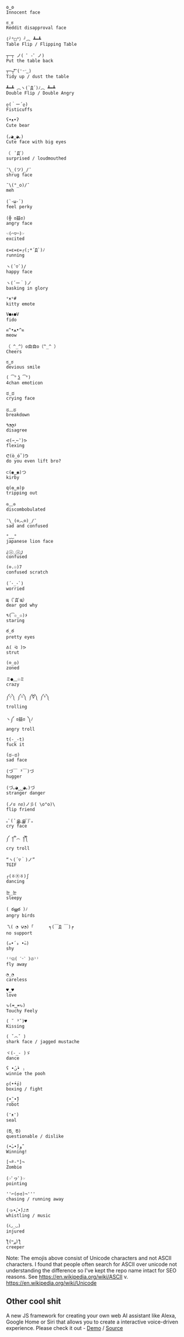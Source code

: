 ```
ʘ‿ʘ
Innocent face 

ಠ_ಠ
Reddit disapproval face 

(╯°□°）╯︵ ┻━┻
Table Flip / Flipping Table 

┬─┬﻿ ノ( ゜-゜ノ)
Put the table back

┬─┬⃰͡ (ᵔᵕᵔ͜ )
Tidy up / dust the table

┻━┻ ︵ヽ(`Д´)ﾉ︵﻿ ┻━┻
Double Flip / Double Angry

ლ(｀ー´ლ)
Fisticuffs

ʕ•ᴥ•ʔ
Cute bear 

(｡◕‿◕｡)
Cute face with big eyes 

（　ﾟДﾟ）
surprised / loudmouthed 

¯\_(ツ)_/¯
shrug face  

¯\(°_o)/¯
meh

(`･ω･´)
feel perky  

(╬ ಠ益ಠ)
angry face

☜(⌒▽⌒)☞
excited 

ε=ε=ε=┌(;*´Д`)ﾉ
running 

ヽ(´▽`)/
happy face  

ヽ(´ー｀)ノ
basking in glory  

ᵒᴥᵒ#
kitty emote

V●ᴥ●V
fido

ฅ^•ﻌ•^ฅ
meow

（ ^_^）o自自o（^_^ ）
Cheers  

ಠ‿ಠ
devious smile

( ͡° ͜ʖ ͡°)
4chan emoticon  

ಥ_ಥ
crying face 

ಥ﹏ಥ
breakdown

٩◔̯◔۶
disagree

ᕙ(⇀‸↼‶)ᕗ
flexing 

ᕦ(ò_óˇ)ᕤ
do you even lift bro?

⊂(◉‿◉)つ
kirby

q(❂‿❂)p
tripping out  

⊙﹏⊙
discombobulated 

¯\_(⊙︿⊙)_/¯
sad and confused  

°‿‿°
japanese lion face

¿ⓧ_ⓧﮌ
confused  

(⊙.☉)7
confused scratch

(´･_･`)
worried

щ（ﾟДﾟщ）
dear god why  

٩(͡๏_๏)۶
staring 

ఠ_ఠ
pretty eyes

ᕕ( ᐛ )ᕗ
strut

(⊙_◎)
zoned

ミ●﹏☉ミ
crazy

༼∵༽ ༼⍨༽ ༼⍢༽ ༼⍤༽
trolling

ヽ༼ ಠ益ಠ ༽ﾉ
angry troll

t(-_-t)
fuck it

(ಥ⌣ಥ)
sad face

(づ￣ ³￣)づ
hugger

(づ｡◕‿‿◕｡)づ
stranger danger

(ノಠ ∩ಠ)ノ彡( \o°o)\
flip friend

｡ﾟ( ﾟஇ‸இﾟ)ﾟ｡
cry face

༼ ༎ຶ ෴ ༎ຶ༽
cry troll

“ヽ(´▽｀)ノ”
TGIF

┌(ㆆ㉨ㆆ)ʃ
dancing 

눈_눈
sleepy

( ఠൠఠ )ﾉ
angry birds

乁( ◔ ౪◔)「      ┑(￣Д ￣)┍
no support 

(๑•́ ₃ •̀๑) 
shy 

⁽⁽ଘ( ˊᵕˋ )ଓ⁾⁾
fly away

◔_◔
careless

♥‿♥
love

ԅ(≖‿≖ԅ)
Touchy Feely

( ˘ ³˘)♥ 
Kissing

( ˇ෴ˇ )
shark face / jagged mustache

ヾ(-_- )ゞ
dance 

ʕ •́؈•̀ ₎
winnie the pooh

ლ(•́•́ლ)
boxing / fight
  
{•̃_•̃}
robot

(ᵔᴥᵔ)
seal

(Ծ‸ Ծ)
questionable / dislike

(•̀ᴗ•́)و ̑̑
Winning!

[¬º-°]¬
Zombie

(☞ﾟヮﾟ)☞
pointing

''⌐(ಠ۾ಠ)¬'''
chasing / running away

(っ•́｡•́)♪♬
whistling / music

(҂◡_◡) 
injured

ƪ(ړײ)‎ƪ​​
creeper
```

Note:
The emojis above consist of Unicode characters and not ASCII characters. I found that people often search for ASCII over unicode not understanding the difference so I've kept the repo name intact for SEO reasons. See https://en.wikipedia.org/wiki/ASCII v. https://en.wikipedia.org/wiki/Unicode

## Other cool shit
A new JS framework for creating your own web AI assistant like Alexa, Google Home or Siri that allows you to create a interactive voice-driven experience. Please check it out - [Demo](https://dysfunc.github.io/eleven/) / [Source](https://github.com/dysfunc/eleven)
